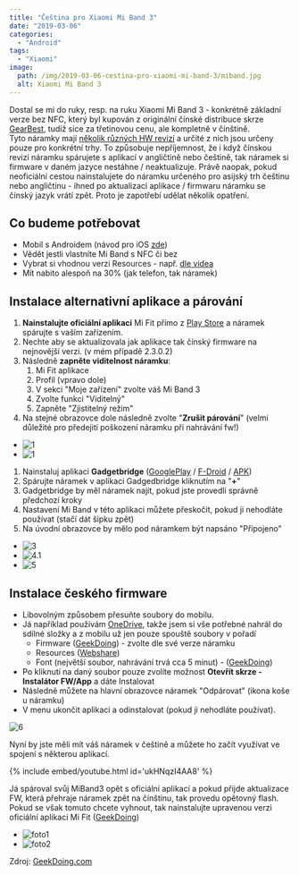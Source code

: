 ```yaml
---
title: "Čeština pro Xiaomi Mi Band 3"
date: "2019-03-06"
categories: 
  - "Android"
tags: 
  - "Xiaomi"
image: 
  path: /img/2019-03-06-cestina-pro-xiaomi-mi-band-3/miband.jpg
  alt: Xiaomi Mi Band 3
---
```


Dostal se mi do ruky, resp. na ruku Xiaomi Mi Band 3 - konkrétně základní verze bez NFC, který byl kupován z originální čínské distribuce skrze [GearBest](https://cz.gearbest.com/xiaomi-_gear/), tudíž sice za třetinovou cenu, ale kompletně v čínštině.  
Tyto náramky mají [několik různých HW revizí](https://vk.com/pages?oid=-137602336&p=%D0%92%D0%B8%D0%B4%D1%8B_Mi_Band_3) a určité z nich jsou určeny pouze pro konkrétní trhy. To způsobuje nepříjemnost, že i když čínskou revizi náramku spárujete s aplikací v angličtině nebo češtině, tak náramek si firmware v daném jazyce nestáhne / neaktualizuje. Právě naopak, pokud neoficiální cestou nainstalujete do náramku určeného pro asijský trh češtinu nebo angličtinu - ihned po aktualizaci aplikace / firmwaru náramku se čínský jazyk vrátí zpět. Proto je zapotřebí udělat několik opatření.

## Co budeme potřebovat

- Mobil s Androidem (návod pro iOS [zde](https://geekdoing.com/threads/czech-firmware-2-3-0-6.386/#post-9758))
- Vědět jestli vlastníte Mi Band s NFC či bez
- Vybrat si vhodnou verzi Resources - např. [dle videa](https://www.youtube.com/playlist?list=PL9XdbwYhkTugurq9B3v--TX2Xy1HKler4)
- Mít nabito alespoň na 30% (jak telefon, tak náramek)

## Instalace alternativní aplikace a párování

1. **Nainstalujte oficiální aplikaci** Mi Fit přímo z [Play Store](https://play.google.com/store/apps/details?id=com.xiaomi.hm.health&hl=cs) a náramek spárujte s vaším zařízením.
2. Nechte aby se aktualizovala jak aplikace tak čínský firmware na nejnovější verzi. (v mém případě 2.3.0.2)
3. Následně **zapněte viditelnost náramku**:
    1. Mi Fit aplikace
    2. Profil (vpravo dole)
    3. V sekci "Moje zařízení" zvolte váš Mi Band 3
    4. Zvolte funkci "Viditelný"
    5. Zapněte "Zjistitelný režim"
4. Na stejné obrazovce dole následně zvolte "**Zrušit párování**" (velmi důležité pro předejití poškození náramku při nahrávání fw!)

- ![1](/img/2019-03-06-cestina-pro-xiaomi-mi-band-3/1.jpg)
- ![1](/img/2019-03-06-cestina-pro-xiaomi-mi-band-3/2.jpg)

1. Nainstaluj aplikaci **Gadgetbridge** ([GooglePlay](https://play.google.com/store/apps/details?id=ee.aegrel.gadgetbridge&hl=cs) / [F-Droid](https://f-droid.org/packages/nodomain.freeyourgadget.gadgetbridge/) / [APK](https://geekdoing.com/forums/gadgetbridge.11/))
2. Spárujte náramek v aplikaci Gadgedbridge kliknutím na "**+**"
3. Gadgetbridge by měl náramek najít, pokud jste provedli správně předchozí kroky
4. Nastavení Mi Band v této aplikaci můžete přeskočit, pokud ji nehodláte používat (stačí dát šipku zpět)
5. Na úvodní obrazovce by mělo pod náramkem být napsáno "Připojeno"  
    

- ![3](/img/2019-03-06-cestina-pro-xiaomi-mi-band-3/3.jpg)
- ![4.1](/img/2019-03-06-cestina-pro-xiaomi-mi-band-3/4.1.jpg)
- ![5](/img/2019-03-06-cestina-pro-xiaomi-mi-band-3/5.jpg)

## Instalace českého firmware

- Libovolným způsobem přesuňte soubory do mobilu.
- Já například používám [OneDrive](https://onedrive.live.com?invref=34ccf43311348c66&invscr=90), takže jsem si vše potřebné nahrál do sdílné složky a z mobilu už jen pouze spouště soubory v pořadí
    - Firmware ([GeekDoing](https://geekdoing.com/threads/czech-firmware-2-3-0-6.386/#post-9679)) - zvolte dle své verze náramku
    - Resources ([Webshare](https://webshare.cz/#/folder/2Xi3ei6377))
    - Font (největší soubor, nahrávání trvá cca 5 minut) - ([GeekDoing](https://geekdoing.com/attachments/wuhan_2-2-0-14_font-zip.3156/?hash=8932b75c2b86733ee351f42e1d7a5c3c))
- Po kliknutí na daný soubor pouze zvolíte možnost **Otevřít skrze - Instalátor FW/App** a dáte Instalovat
- Následně můžete na hlavní obrazovce náramek "Odpárovat" (ikona koše u náramku)
- V menu ukončit aplikaci a odinstalovat (pokud ji nehodláte používat).

![6](/img/2019-03-06-cestina-pro-xiaomi-mi-band-3/6.jpg)

Nyní by jste měli mít váš náramek v češtině a můžete ho začít využívat ve spojení s některou aplikací.

{% include embed/youtube.html id='ukHNqzI4AA8' %}

Já spároval svůj MiBand3 opět s oficiální aplikací a pokud přijde aktualizace FW, která přehraje náramek zpět na čínštinu, tak provedu opětovný flash.  
Pokud se však tomuto chcete vyhnout, tak nainstalujte upravenou verzi oficiální aplikaci Mi Fit ([GeekDoing](https://geekdoing.com/forums/mi-fit.12/))

- ![foto1](/img/2019-03-06-cestina-pro-xiaomi-mi-band-3/IMG_20190218_210522.jpg)
- ![foto2](/img/2019-03-06-cestina-pro-xiaomi-mi-band-3/IMG_20190219_083933.jpg)

Zdroj: [GeekDoing.com](https://geekdoing.com/forums/)
